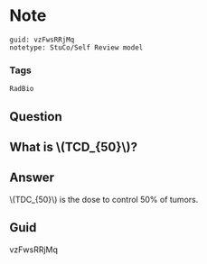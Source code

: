 # Note
```
guid: vzFwsRRjMq
notetype: StuCo/Self Review model
```

### Tags
```
RadBio
```

## Question
<h2>What is \(TCD_{50}\)?</h2>

## Answer
<section>
<p>\(TDC_{50}\) is the dose to control 50% of tumors.</p>


</section>

## Guid
vzFwsRRjMq
